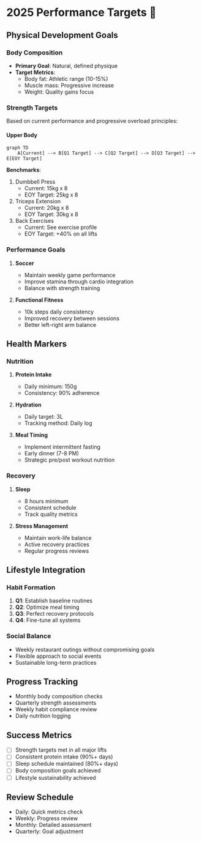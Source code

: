 # 2025 Performance Targets 🎯

## Physical Development Goals

### Body Composition
- **Primary Goal**: Natural, defined physique
- **Target Metrics**:
  - Body fat: Athletic range (10-15%)
  - Muscle mass: Progressive increase
  - Weight: Quality gains focus

### Strength Targets
Based on current performance and progressive overload principles:

#### Upper Body
```mermaid
graph TD
    A[Current] --> B[Q1 Target] --> C[Q2 Target] --> D[Q3 Target] --> E[EOY Target]
```

**Benchmarks**:
1. Dumbbell Press
   - Current: 15kg x 8
   - EOY Target: 25kg x 8
2. Triceps Extension
   - Current: 20kg x 8
   - EOY Target: 30kg x 8
3. Back Exercises
   - Current: See exercise profile
   - EOY Target: +40% on all lifts

### Performance Goals
1. **Soccer**
   - Maintain weekly game performance
   - Improve stamina through cardio integration
   - Balance with strength training

2. **Functional Fitness**
   - 10k steps daily consistency
   - Improved recovery between sessions
   - Better left-right arm balance

## Health Markers

### Nutrition
1. **Protein Intake**
   - Daily minimum: 150g
   - Consistency: 90% adherence

2. **Hydration**
   - Daily target: 3L
   - Tracking method: Daily log

3. **Meal Timing**
   - Implement intermittent fasting
   - Early dinner (7-8 PM)
   - Strategic pre/post workout nutrition

### Recovery
1. **Sleep**
   - 8 hours minimum
   - Consistent schedule
   - Track quality metrics

2. **Stress Management**
   - Maintain work-life balance
   - Active recovery practices
   - Regular progress reviews

## Lifestyle Integration

### Habit Formation
1. **Q1**: Establish baseline routines
2. **Q2**: Optimize meal timing
3. **Q3**: Perfect recovery protocols
4. **Q4**: Fine-tune all systems

### Social Balance
- Weekly restaurant outings without compromising goals
- Flexible approach to social events
- Sustainable long-term practices

## Progress Tracking
- Monthly body composition checks
- Quarterly strength assessments
- Weekly habit compliance review
- Daily nutrition logging

## Success Metrics
- [ ] Strength targets met in all major lifts
- [ ] Consistent protein intake (90%+ days)
- [ ] Sleep schedule maintained (80%+ days)
- [ ] Body composition goals achieved
- [ ] Lifestyle sustainability achieved

## Review Schedule
- Daily: Quick metrics check
- Weekly: Progress review
- Monthly: Detailed assessment
- Quarterly: Goal adjustment
